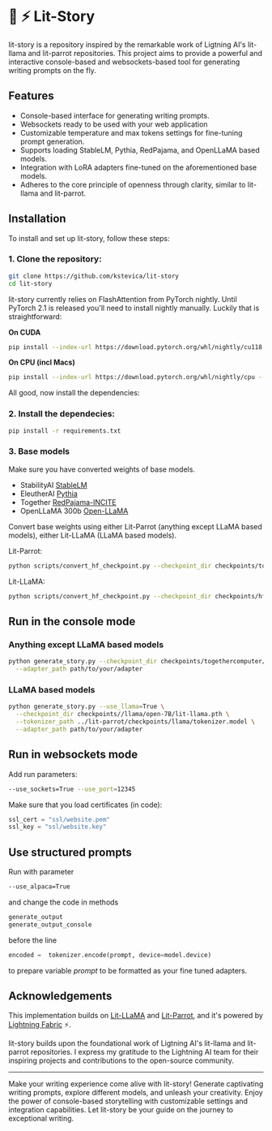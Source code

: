 # 📖 ⚡ Lit-Story

lit-story is a repository inspired by the remarkable work of Ligtning AI's lit-llama and lit-parrot repositories. This project aims to provide a powerful and interactive console-based and websockets-based tool for generating writing prompts on the fly.

## Features

- Console-based interface for generating writing prompts.
- Websockets ready to be used with your web application
- Customizable temperature and max tokens settings for fine-tuning prompt generation.
- Supports loading StableLM, Pythia, RedPajama, and OpenLLaMA based models.
- Integration with LoRA adapters fine-tuned on the aforementioned base models.
- Adheres to the core principle of openness through clarity, similar to lit-llama and lit-parrot.


## Installation

To install and set up lit-story, follow these steps:

### 1. Clone the repository:

```bash
git clone https://github.com/kstevica/lit-story
cd lit-story
```

lit-story currently relies on FlashAttention from PyTorch nightly. Until PyTorch 2.1 is released you'll need to install nightly manually.
Luckily that is straightforward:

**On CUDA**

```bash
pip install --index-url https://download.pytorch.org/whl/nightly/cu118 --pre 'torch>=2.1.0dev'
```

**On CPU (incl Macs)**

```bash
pip install --index-url https://download.pytorch.org/whl/nightly/cpu --pre 'torch>=2.1.0dev'
```

All good, now install the dependencies:

### 2. Install the dependecies:

```bash
pip install -r requirements.txt
```

### 3. Base models

Make sure you have converted weights of base models.

- StabilityAI [StableLM](https://github.com/Stability-AI/StableLM)
- EleutherAI [Pythia](https://github.com/EleutherAI/pythia)
- Together [RedPajama-INCITE](https://www.together.xyz/blog/redpajama-models-v1)
- OpenLLaMA 300b [Open-LLaMA](https://huggingface.co/openlm-research/open_llama_7b_preview_300bt)

Convert base weights using either Lit-Parrot (anything except LLaMA based models), either Lit-LLaMA (LLaMA based models).

Lit-Parrot:
```bash
python scripts/convert_hf_checkpoint.py --checkpoint_dir checkpoints/togethercomputer/RedPajama-INCITE-Base-3B-v1
```

Lit-LLaMA:
```bash
python scripts/convert_hf_checkpoint.py --checkpoint_dir checkpoints/hf-llama/7B --output_dir checkpoints/lit-llama/7B --model_size 7B
```



## Run in the console mode


### Anything except LLaMA based models

```bash
python generate_story.py --checkpoint_dir checkpoints/togethercomputer/RedPajama-INCITE-Base-3B-v1 \
  --adapter_path path/to/your/adapter 
```


### LLaMA based models

```bash
python generate_story.py --use_llama=True \
  --checkpoint_dir checkpoints//llama/open-7B/lit-llama.pth \
  --tokenizer_path ../lit-parrot/checkpoints/llama/tokenizer.model \
  --adapter_path path/to/your/adapter 
```


## Run in websockets mode

Add run parameters:

```bash
--use_sockets=True --use_port=12345
```


Make sure that you load certificates (in code):

```python
ssl_cert = "ssl/website.pem"
ssl_key = "ssl/website.key"
```

## Use structured prompts

Run with parameter

```bash
--use_alpaca=True
```

and change the code in methods 
```python
generate_output
generate_output_console
```

before the line
```python
encoded =  tokenizer.encode(prompt, device=model.device)
```

to prepare variable *prompt* to be formatted as your fine tuned adapters.


## Acknowledgements

This implementation builds on [Lit-LLaMA](https://github.com/lightning-AI/lit-llama) and [Lit-Parrot](https://github.com/lightning-AI/lit-parrot), and it's powered by [Lightning Fabric](https://lightning.ai/docs/fabric/stable/) ⚡.

lit-story builds upon the foundational work of Ligtning AI's lit-llama and lit-parrot repositories. I express my gratitude to the Lightning AI team for their inspiring projects and contributions to the open-source community.

---

Make your writing experience come alive with lit-story! Generate captivating writing prompts, explore different models, and unleash your creativity. Enjoy the power of console-based storytelling with customizable settings and integration capabilities. Let lit-story be your guide on the journey to exceptional writing.
